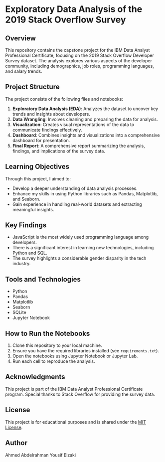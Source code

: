 # Exploratory Data Analysis of the 2019 Stack Overflow Survey

## Overview
This repository contains the capstone project for the IBM Data Analyst Professional Certificate, focusing on the 2019 Stack Overflow Developer Survey dataset. The analysis explores various aspects of the developer community, including demographics, job roles, programming languages, and salary trends.

## Project Structure
The project consists of the following files and notebooks:
1. **Exploratory Data Analysis (EDA)**: Analyzes the dataset to uncover key trends and insights about developers.
2. **Data Wrangling**: Involves cleaning and preparing the data for analysis.
3. **Visualization**: Creates visual representations of the data to communicate findings effectively.
4. **Dashboard**: Combines insights and visualizations into a comprehensive dashboard for presentation.
5. **Final Report**: A comprehensive report summarizing the analysis, findings, and implications of the survey data.

## Learning Objectives
Through this project, I aimed to:
- Develop a deeper understanding of data analysis processes.
- Enhance my skills in using Python libraries such as Pandas, Matplotlib, and Seaborn.
- Gain experience in handling real-world datasets and extracting meaningful insights.

## Key Findings
- JavaScript is the most widely used programming language among developers.
- There is a significant interest in learning new technologies, including Python and SQL.
- The survey highlights a considerable gender disparity in the tech industry.

## Tools and Technologies
- Python
- Pandas
- Matplotlib
- Seaborn
- SQLite
- Jupyter Notebook

## How to Run the Notebooks
1. Clone this repository to your local machine.
2. Ensure you have the required libraries installed (see `requirements.txt`).
3. Open the notebooks using Jupyter Notebook or Jupyter Lab.
4. Run each cell to reproduce the analysis.

## Acknowledgments
This project is part of the IBM Data Analyst Professional Certificate program. Special thanks to Stack Overflow for providing the survey data.

## License
This project is for educational purposes and is shared under the [MIT License](LICENSE).

## Author
Ahmed Abdelrahman Yousif Elzaki
